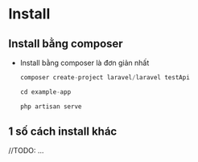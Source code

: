 # Install

## Install bằng composer 
- Install bằng composer là đơn giản nhất 
    ```php
    composer create-project laravel/laravel testApi
    
    cd example-app
    
    php artisan serve
    ```

## 1 số cách install khác 
//TODO: ...